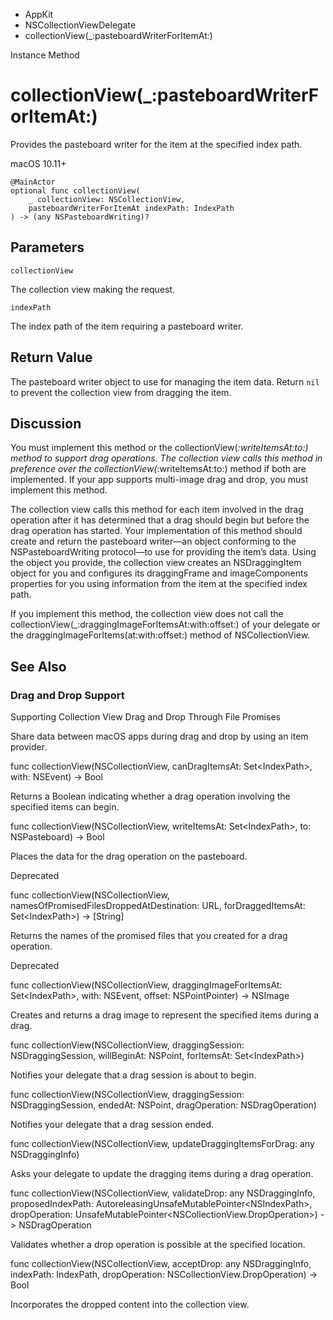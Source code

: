

- AppKit
- NSCollectionViewDelegate
-  collectionView(\_:pasteboardWriterForItemAt:) 

Instance Method

# collectionView(\_:pasteboardWriterForItemAt:)

Provides the pasteboard writer for the item at the specified index path.

macOS 10.11+

``` source
@MainActor
optional func collectionView(
    _ collectionView: NSCollectionView,
    pasteboardWriterForItemAt indexPath: IndexPath
) -> (any NSPasteboardWriting)?
```

## Parameters 

`collectionView`  

The collection view making the request.

`indexPath`  

The index path of the item requiring a pasteboard writer.

## Return Value

The pasteboard writer object to use for managing the item data. Return `nil` to prevent the collection view from dragging the item.

## Discussion

You must implement this method or the collectionView(_:writeItemsAt:to:) method to support drag operations. The collection view calls this method in preference over the collectionView(_:writeItemsAt:to:) method if both are implemented. If your app supports multi-image drag and drop, you must implement this method.

The collection view calls this method for each item involved in the drag operation after it has determined that a drag should begin but before the drag operation has started. Your implementation of this method should create and return the pasteboard writer—an object conforming to the NSPasteboardWriting protocol—to use for providing the item’s data. Using the object you provide, the collection view creates an NSDraggingItem object for you and configures its draggingFrame and imageComponents properties for you using information from the item at the specified index path.

If you implement this method, the collection view does not call the collectionView(_:draggingImageForItemsAt:with:offset:) of your delegate or the draggingImageForItems(at:with:offset:) method of NSCollectionView.

## See Also

### Drag and Drop Support

Supporting Collection View Drag and Drop Through File Promises

Share data between macOS apps during drag and drop by using an item provider.

func collectionView(NSCollectionView, canDragItemsAt: Set&lt;IndexPath>, with: NSEvent) -> Bool

Returns a Boolean indicating whether a drag operation involving the specified items can begin.

func collectionView(NSCollectionView, writeItemsAt: Set&lt;IndexPath>, to: NSPasteboard) -> Bool

Places the data for the drag operation on the pasteboard.

Deprecated

func collectionView(NSCollectionView, namesOfPromisedFilesDroppedAtDestination: URL, forDraggedItemsAt: Set&lt;IndexPath>) -> [String]

Returns the names of the promised files that you created for a drag operation.

Deprecated

func collectionView(NSCollectionView, draggingImageForItemsAt: Set&lt;IndexPath>, with: NSEvent, offset: NSPointPointer) -> NSImage

Creates and returns a drag image to represent the specified items during a drag.

func collectionView(NSCollectionView, draggingSession: NSDraggingSession, willBeginAt: NSPoint, forItemsAt: Set&lt;IndexPath>)

Notifies your delegate that a drag session is about to begin.

func collectionView(NSCollectionView, draggingSession: NSDraggingSession, endedAt: NSPoint, dragOperation: NSDragOperation)

Notifies your delegate that a drag session ended.

func collectionView(NSCollectionView, updateDraggingItemsForDrag: any NSDraggingInfo)

Asks your delegate to update the dragging items during a drag operation.

func collectionView(NSCollectionView, validateDrop: any NSDraggingInfo, proposedIndexPath: AutoreleasingUnsafeMutablePointer&lt;NSIndexPath>, dropOperation: UnsafeMutablePointer&lt;NSCollectionView.DropOperation>) -> NSDragOperation

Validates whether a drop operation is possible at the specified location.

func collectionView(NSCollectionView, acceptDrop: any NSDraggingInfo, indexPath: IndexPath, dropOperation: NSCollectionView.DropOperation) -> Bool

Incorporates the dropped content into the collection view.

